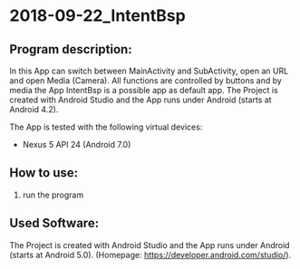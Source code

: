 # 2018-09-22_IntentBsp

## Program description:
In this App can switch between MainActivity and SubActivity, open an URL and open Media (Camera). All functions are controlled by buttons and by media the App IntentBsp is a possible app as default app. The Project is created with Android Studio and the App runs under Android (starts at Android 4.2).

The App is tested with the following virtual devices:
* Nexus 5 API 24 (Android 7.0)

## How to use:
1. run the program

## Used Software:
The Project is created with Android Studio and the App runs under Android (starts at Android 5.0). (Homepage: https://developer.android.com/studio/). 

